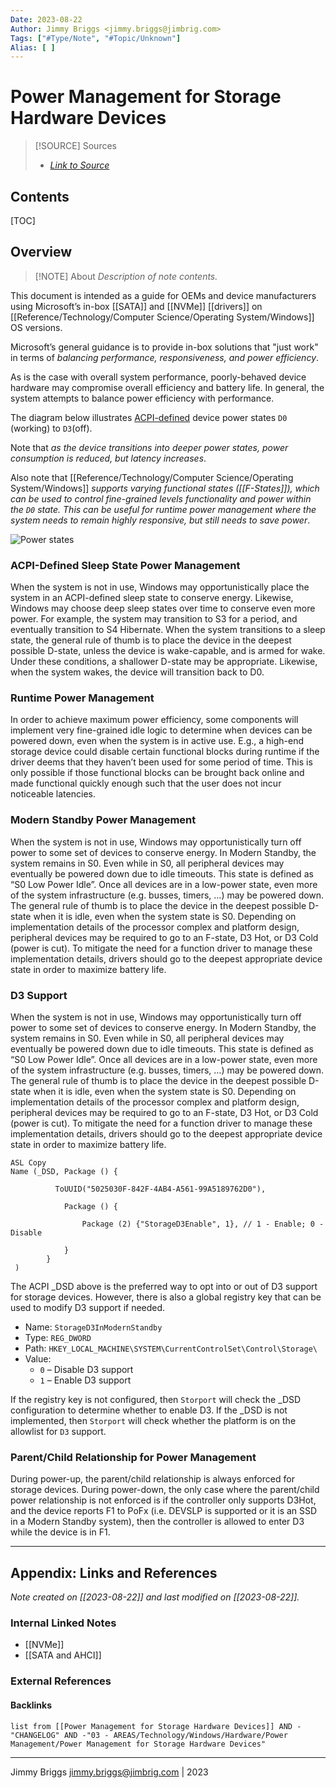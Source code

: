 ```yaml
---
Date: 2023-08-22
Author: Jimmy Briggs <jimmy.briggs@jimbrig.com>
Tags: ["#Type/Note", "#Topic/Unknown"]
Alias: [ ]
---
```


# Power Management for Storage Hardware Devices

> [!SOURCE] Sources
> - *[Link to Source]()*

## Contents

[TOC]

## Overview

> [!NOTE] About
> *Description of note contents.*

This document is intended as a guide for OEMs and device manufacturers using Microsoft’s in-box [[SATA]] and [[NVMe]] [[drivers]] on [[Reference/Technology/Computer Science/Operating System/Windows]] OS versions. 

Microsoft’s general guidance is to provide in-box solutions that "just work" in terms of *balancing performance, responsiveness, and power efficiency*. 

As is the case with overall system performance, poorly-behaved device hardware may compromise overall efficiency and battery life. In general, the system attempts to balance power efficiency with performance.

The diagram below illustrates [ACPI-defined](https://uefi.org/specifications) device power states `D0` (working) to `D3`(off). 

Note that *as the device transitions into deeper power states, power consumption is reduced, but latency increases*. 

Also note that [[Reference/Technology/Computer Science/Operating System/Windows]] *supports varying functional states ([[F-States]]), which can be used to control fine-grained levels functionality and power within the `D0` state. This can be useful for runtime power management where the system needs to remain highly responsive, but still needs to save power*.

![Power states](https://learn.microsoft.com/en-us/windows-hardware/design/images/storage_dstates.png)

### ACPI-Defined Sleep State Power Management

When the system is not in use, Windows may opportunistically place the system in an ACPI-defined sleep state to conserve energy. Likewise, Windows may choose deep sleep states over time to conserve even more power. For example, the system may transition to S3 for a period, and eventually transition to S4 Hibernate. When the system transitions to a sleep state, the general rule of thumb is to place the device in the deepest possible D-state, unless the device is wake-capable, and is armed for wake. Under these conditions, a shallower D-state may be appropriate. Likewise, when the system wakes, the device will transition back to D0.

### Runtime Power Management

In order to achieve maximum power efficiency, some components will implement very fine-grained idle logic to determine when devices can be powered down, even when the system is in active use. E.g., a high-end storage device could disable certain functional blocks during runtime if the driver deems that they haven’t been used for some period of time. This is only possible if those functional blocks can be brought back online and made functional quickly enough such that the user does not incur noticeable latencies.

### Modern Standby Power Management

When the system is not in use, Windows may opportunistically turn off power to some set of devices to conserve energy. In Modern Standby, the system remains in S0. Even while in S0, all peripheral devices may eventually be powered down due to idle timeouts. This state is defined as “S0 Low Power Idle”. Once all devices are in a low-power state, even more of the system infrastructure (e.g. busses, timers, …) may be powered down. The general rule of thumb is to place the device in the deepest possible D-state when it is idle, even when the system state is S0. Depending on implementation details of the processor complex and platform design, peripheral devices may be required to go to an F-state, D3 Hot, or D3 Cold (power is cut). To mitigate the need for a function driver to manage these implementation details, drivers should go to the deepest appropriate device state in order to maximize battery life.

### D3 Support

When the system is not in use, Windows may opportunistically turn off power to some set of devices to conserve energy. In Modern Standby, the system remains in S0. Even while in S0, all peripheral devices may eventually be powered down due to idle timeouts. This state is defined as “S0 Low Power Idle”. Once all devices are in a low-power state, even more of the system infrastructure (e.g. busses, timers, …) may be powered down. The general rule of thumb is to place the device in the deepest possible D-state when it is idle, even when the system state is S0. Depending on implementation details of the processor complex and platform design, peripheral devices may be required to go to an F-state, D3 Hot, or D3 Cold (power is cut). To mitigate the need for a function driver to manage these implementation details, drivers should go to the deepest appropriate device state in order to maximize battery life.

```text
ASL Copy  
Name (_DSD, Package () { 
     
          ToUUID("5025030F-842F-4AB4-A561-99A5189762D0"), 
     
            Package () { 
 
                Package (2) {"StorageD3Enable", 1}, // 1 - Enable; 0 - Disable 
 
            } 
        } 
 ) 
```

The ACPI _DSD above is the preferred way to opt into or out of D3 support for storage devices. However, there is also a global registry key that can be used to modify D3 support if needed.

- Name: `StorageD3InModernStandby`
- Type: `REG_DWORD`
- Path: `HKEY_LOCAL_MACHINE\SYSTEM\CurrentControlSet\Control\Storage\`
- Value:
    - `0` – Disable D3 support
    - `1` – Enable D3 support

If the registry key is not configured, then `Storport` will check the _DSD configuration to determine whether to enable D3. If the _DSD is not implemented, then `Storport` will check whether the platform is on the allowlist for `D3` support.

### Parent/Child Relationship for Power Management

During power-up, the parent/child relationship is always enforced for storage devices. During power-down, the only case where the parent/child power relationship is not enforced is if the controller only supports D3Hot, and the device reports F1 to PoFx (i.e. DEVSLP is supported or it is an SSD in a Modern Standby system), then the controller is allowed to enter D3 while the device is in F1.


***

## Appendix: Links and References

*Note created on [[2023-08-22]] and last modified on [[2023-08-22]].*

### Internal Linked Notes

- [[NVMe]]
- [[SATA and AHCI]]

### External References

#### Backlinks

```dataview
list from [[Power Management for Storage Hardware Devices]] AND -"CHANGELOG" AND -"03 - AREAS/Technology/Windows/Hardware/Power Management/Power Management for Storage Hardware Devices"
```


***

Jimmy Briggs <jimmy.briggs@jimbrig.com> | 2023

